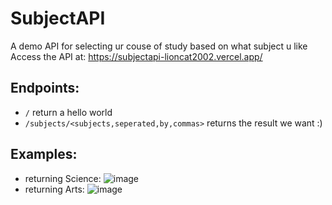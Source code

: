 # SubjectAPI
 A demo API for selecting ur couse of study based on what subject u like <br>
Access the API at: https://subjectapi-lioncat2002.vercel.app/

## Endpoints:
- `/` return a hello world
- `/subjects/<subjects,seperated,by,commas>` returns the result we want :)

## Examples:
- returning Science:
![image](https://user-images.githubusercontent.com/74904820/153052985-61202426-0957-4929-b802-7bf9c87a5cc9.png)
- returning Arts:
![image](https://user-images.githubusercontent.com/74904820/153053156-c8c569e5-f3b4-4628-811a-4773184063e1.png)
